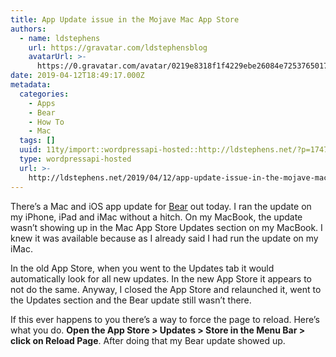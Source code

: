 ```yaml
---
title: App Update issue in the Mojave Mac App Store
authors:
  - name: ldstephens
    url: https://gravatar.com/ldstephensblog
    avatarUrl: >-
      https://0.gravatar.com/avatar/0219e8318f1f4229ebe26084e7253765017f43ca0c631be37dc6d0b8ad6e40a4?s=96&d=identicon&r=G
date: 2019-04-12T18:49:17.000Z
metadata:
  categories:
    - Apps
    - Bear
    - How To
    - Mac
  tags: []
  uuid: 11ty/import::wordpressapi-hosted::http://ldstephens.net/?p=1747
  type: wordpressapi-hosted
  url: >-
    http://ldstephens.net/2019/04/12/app-update-issue-in-the-mojave-mac-app-store/
---
```

There’s a Mac and iOS app update for [Bear](https://bear.app/) out today. I ran the update on my iPhone, iPad and iMac without a hitch. On my MacBook, the update wasn’t showing up in the Mac App Store Updates section on my MacBook. I knew it was available because as I already said I had run the update on my iMac.

In the old App Store, when you went to the Updates tab it would automatically look for all new updates. In the new App Store it appears to not do the same. Anyway, I closed the App Store and relaunched it, went to the Updates section and the Bear update still wasn’t there.

If this ever happens to you there’s a way to force the page to reload. Here’s what you do. **Open the App Store > Updates > Store in the Menu Bar > click on Reload Page**. After doing that my Bear update showed up.